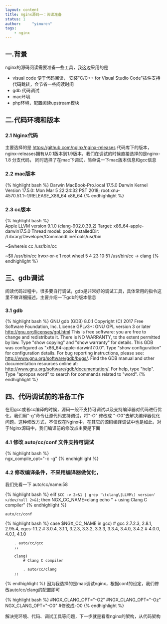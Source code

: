 ```yaml
---
layout: content
title: nginx源码一：阅读准备
status: 1 
author:     "yimuren"
tags:
    - nginx
---
```




## 一.背景
nginx的源码阅读需要准备一些工具，我这边采用的是

- visual code 便于代码阅读， 安装"C/C++ for Visual Studio Code"插件支持代码跳转，会节省一些阅读时间
- gdb 代码调试 
- mac环境
- php环境，配置阅读upstream模块

## 二.代码环境和版本

### 2.1 Nginx代码

主要选择的是 https://github.com/nginx/nginx-releases 代码库下的版本，nginx-releases拥有从0.1版本到1.9版本，我们在调试的时候直接选择的是nginx-1.8 分支代码，
同时选择了在mac下调试，简单说一下mac版本信息和gcc信息

### 2.2 mac版本
{% highlight bash %} 
Darwin MacBook-Pro.local 17.5.0 Darwin Kernel Version 17.5.0: Mon Mar  5 22:24:32 PST 2018; root:xnu-4570.51.1~1/RELEASE_X86_64 x86_64
{% endhighlight %}

### 2.3 cc版本
{% highlight bash %} 	
Apple LLVM version 9.1.0 (clang-902.0.39.2)
Target: x86_64-apple-darwin17.5.0
Thread model: posix
InstalledDir: /Library/Developer/CommandLineTools/usr/bin

~$whereis cc
/usr/bin/cc
		
~$ll /usr/bin/cc
lrwxr-xr-x  1 root  wheel  5  4 23 10:51 /usr/bin/cc -> clang
{% endhighlight %}


## 三、gdb调试

阅读代码过程中，很多要自行调试，gdb是非常好的调试工具，具体常用的指令这里不做详细描述，主要介绍一下gdb的版本信息


### 3.1 gdb
{% highlight bash %} 
GNU gdb (GDB) 8.0.1
Copyright (C) 2017 Free Software Foundation, Inc.
License GPLv3+: GNU GPL version 3 or later <http://gnu.org/licenses/gpl.html>
This is free software: you are free to change and redistribute it.
There is NO WARRANTY, to the extent permitted by law.  Type "show copying"
and "show warranty" for details.
This GDB was configured as "x86_64-apple-darwin17.0.0".
Type "show configuration" for configuration details.
For bug reporting instructions, please see:
<http://www.gnu.org/software/gdb/bugs/>.
Find the GDB manual and other documentation resources online at:
<http://www.gnu.org/software/gdb/documentation/>.
For help, type "help".
Type "apropos word" to search for commands related to "word". 
{% endhighlight %}

## 四、代码调试前的准备工作

在用gcc或者cc编译的时候，源码一般不支持可调试以及支持编译器对代码进行优化，我们用"-g"命令让源代码支持调试，将"-O" 修改成 "-O0"去解决编译器优化问题。这种修改方式，不仅仅在Nginx中，在其它的源码编译调试中也是如此，对于Nginx源码中，我们编译前的修改点主要是下面

### 4.1 修改 auto/cc/conf 文件支持可调试

{% highlight bash %} 		
ngx_compile_opt="-c -g"
{% endhighlight %}

### 4.2 修改编译条件，不采用编译器做优化，

我们先看一下 auto/cc/name:58

{% highlight bash %} 
elif `$CC -v 2>&1 | grep '\(clang\|LLVM\) version' >/dev/null 2>&1`; then
	NGX_CC_NAME=clang
	echo " + using Clang C compiler"
{% endhighlight %}

 	auto/cc/conf
{% highlight bash %} 
 	case $NGX_CC_NAME in
    	gcc)
    	# gcc 2.7.2.3, 2.8.1, 2.95.4, egcs-1.1.2
        #     3.0.4, 3.1.1, 3.2.3, 3.3.2, 3.3.3, 3.3.4, 3.4.0, 3.4.2
        #     4.0.0, 4.0.1, 4.1.0

        . auto/cc/gcc
        ;;

        clang)
            # Clang C compiler

            . auto/cc/clang
        ;;

{% endhighlight %}
 	因为我选择的是mac调试nginx，根据conf的设定，我们修改auto/cc/clang的配置即可

{% highlight bash %} 
 		#NGX_CLANG_OPT="-O2"
		#NGX_CLANG_OPT="-Oz"
		NGX_CLANG_OPT="-O0" #修改成-O0
{% endhighlight %}

解决完环境、代码、调试工具等问题，下一步就是看看nginx的架构，从代码架构



	

